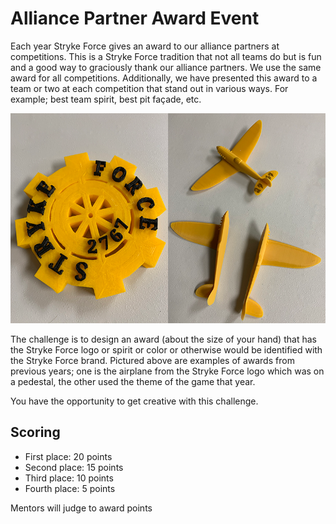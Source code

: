# Alliance Partner Award Event

Each year Stryke Force gives an award to our alliance partners at competitions.
This is a Stryke Force tradition that not all teams do but is fun and a good
way to graciously thank our alliance partners. We use the same award for all
competitions. Additionally, we have presented this award to a team or two at
each competition that stand out in various ways. For example; best team spirit,
best pit façade, etc.

![Stryke Force Alliance Awards](stryke_force_alliance_awards.png)

The challenge is to design an award (about the size of your hand) that has the
Stryke Force logo or spirit or color or otherwise would be identified with the
Stryke Force brand. Pictured above are examples of awards from previous years;
one is the airplane from the Stryke Force logo which was on a pedestal, the
other used the theme of the game that year.

You have the opportunity to get creative with this challenge.
  
## Scoring

- First place: 20 points
- Second place: 15 points
- Third place: 10 points
- Fourth place: 5 points

Mentors will judge to award points
